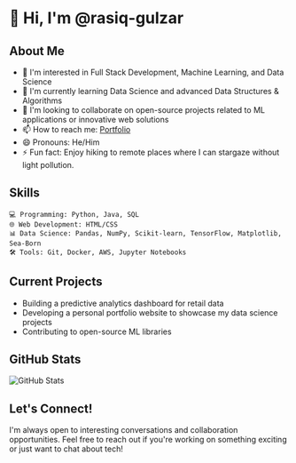 # 👋 Hi, I'm @rasiq-gulzar

## About Me
- 👀 I'm interested in Full Stack Development, Machine Learning, and Data Science
- 🌱 I'm currently learning Data Science and advanced Data Structures & Algorithms
- 💞️ I'm looking to collaborate on open-source projects related to ML applications or innovative web solutions
- 📫 How to reach me: [Portfolio](https://rasiq-gulzar.github.io/resume-myportfolio.io.in/)
- 😄 Pronouns: He/Him
- ⚡ Fun fact: Enjoy hiking to remote places where I can stargaze without light pollution.

## Skills
```
💻 Programming: Python, Java, SQL
🌐 Web Development: HTML/CSS
📊 Data Science: Pandas, NumPy, Scikit-learn, TensorFlow, Matplotlib, Sea-Born
🛠️ Tools: Git, Docker, AWS, Jupyter Notebooks
```

## Current Projects
- Building a predictive analytics dashboard for retail data
- Developing a personal portfolio website to showcase my data science projects
- Contributing to open-source ML libraries

## GitHub Stats
![GitHub Stats](https://github-readme-stats.vercel.app/api?username=rasiq-gulzar&show_icons=true&theme=radical)

## Let's Connect!
I'm always open to interesting conversations and collaboration opportunities. Feel free to reach out if you're working on something exciting or just want to chat about tech!

<!---
rasiq-gulzar/rasiq-gulzar is a ✨ special ✨ repository because its `README.md` (this file) appears on your GitHub profile.
You can click the Preview link to take a look at your changes.
--->
